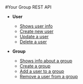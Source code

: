 #Your Group REST API


 * **User**
    * [ Shows user info ](user/user_get.md) 
    * [ Create new user ](user/user_create.md)
    * [ Update a user ](user/user_update.md)
    * [ Delete a user ](user/user_delete.md)
 
 * **Group**
    * [ Shows info about a group](group/group_show.md)
    * [ Create a group ](group/group_create.md)
    * [ Add a user to a group ](group/group_add_user.md)
    * [ Remove a user from a group ](group/group_remove_user.md)
   
 